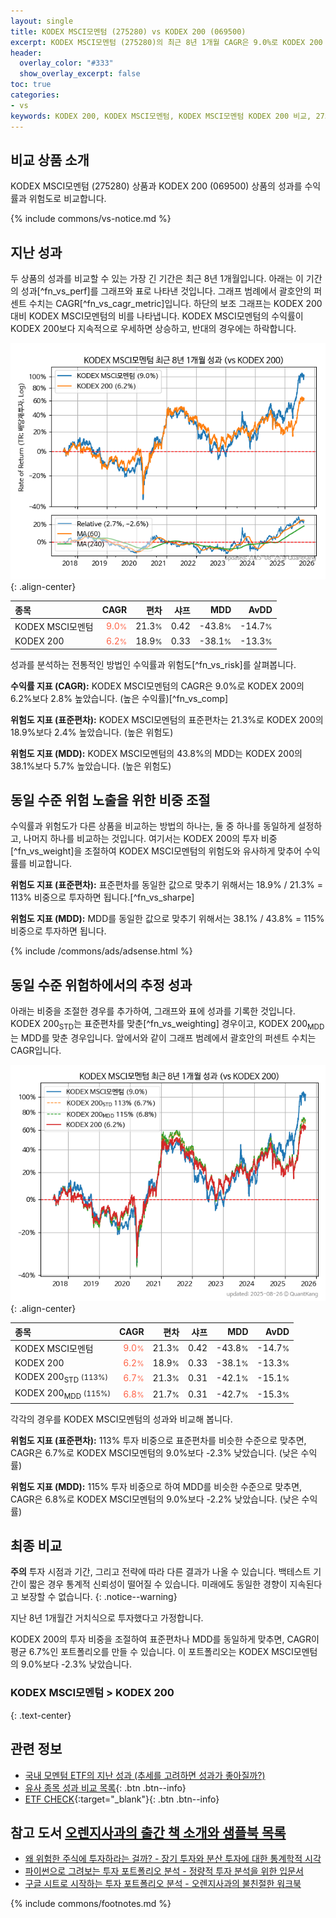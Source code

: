 ```yaml
---
layout: single
title: KODEX MSCI모멘텀 (275280) vs KODEX 200 (069500)
excerpt: KODEX MSCI모멘텀 (275280)의 최근 8년 1개월 CAGR은 9.0%로 KODEX 200 (069500)의 6.2%보다 2.8% 높았습니다.
header:
  overlay_color: "#333"
  show_overlay_excerpt: false
toc: true
categories:
- vs
keywords: KODEX 200, KODEX MSCI모멘텀, KODEX MSCI모멘텀 KODEX 200 비교, 275280, 069500, 275280 275280 비교
---
```


## 비교 상품 소개


KODEX MSCI모멘텀 (275280) 상품과 KODEX 200 (069500) 상품의 성과를 수익률과 위험도로 비교합니다.





{% include commons/vs-notice.md %}

## 지난 성과

두 상품의 성과를 비교할 수 있는 가장 긴 기간은 최근 8년 1개월입니다. 아래는 이 기간의 성과[^fn_vs_perf]를 그래프와 표로 나타낸 것입니다.
그래프 범례에서 괄호안의 퍼센트 수치는 CAGR[^fn_vs_cagr_metric]입니다.
하단의 보조 그래프는 KODEX 200 대비 KODEX MSCI모멘텀의 비를 나타냅니다.
KODEX MSCI모멘텀의 수익률이 KODEX 200보다 지속적으로 우세하면 상승하고, 반대의 경우에는 하락합니다.

![KODEX MSCI모멘텀](/vs/images/275280-vs-069500_dual.png){: .align-center}

| **종목** | **CAGR** | **편차** | **샤프** | **MDD** | **AvDD** |
| :------------ | ------: | -----------: | -------: | ------: | -------: |
| KODEX MSCI모멘텀 | <span style="color: tomato">9.0<small>%</small></span> | 21.3<small>%</small> | 0.42 | -43.8<small>%</small> | -14.7<small>%</small> |
| KODEX 200 | <span style="color: tomato">6.2<small>%</small></span> | 18.9<small>%</small> | 0.33 | -38.1<small>%</small> | -13.3<small>%</small> |

<!-- more -->


성과를 분석하는 전통적인 방법인 수익률과 위험도[^fn_vs_risk]를 살펴봅니다.

**수익률 지표 (CAGR):** KODEX MSCI모멘텀의 CAGR은 9.0%로 KODEX 200의 6.2%보다 2.8% 높았습니다. (높은 수익률)[^fn_vs_comp]

**위험도 지표 (표준편차):** KODEX MSCI모멘텀의 표준편차는 21.3%로 KODEX 200의 18.9%보다 2.4% 높았습니다. (높은 위험도)

**위험도 지표 (MDD):** KODEX MSCI모멘텀의 43.8%의 MDD는 KODEX 200의 38.1%보다 5.7% 높았습니다. (높은 위험도)



## 동일 수준 위험 노출을 위한 비중 조절

수익률과 위험도가 다른 상품을 비교하는 방법의 하나는, 둘 중 하나를 동일하게 설정하고, 나머지 하나를 비교하는 것입니다.
여기서는 KODEX 200의 투자 비중[^fn_vs_weight]을 조절하여 KODEX MSCI모멘텀의 위험도와 유사하게 맞추어 수익률를 비교합니다.

**위험도 지표 (표준편차):** 표준편차를 동일한 값으로 맞추기 위해서는 18.9% / 21.3% = 113% 비중으로 투자하면 됩니다.[^fn_vs_sharpe]

**위험도 지표 (MDD):** MDD를 동일한 값으로 맞추기 위해서는 38.1% / 43.8% = 115% 비중으로 투자하면 됩니다.


{% include /commons/ads/adsense.html %}



## 동일 수준 위험하에서의 추정 성과

아래는 비중을 조절한 경우를 추가하여, 그래프와 표에 성과를 기록한 것입니다.
KODEX 200<sub>STD</sub>는 표준편차를 맞춘[^fn_vs_weighting] 경우이고, KODEX 200<sub>MDD</sub>는 MDD를 맞춘 경우입니다.
앞에서와 같이 그래프 범례에서 괄호안의 퍼센트 수치는 CAGR입니다.


![KODEX MSCI모멘텀](/vs/images/275280-vs-069500.png){: .align-center}



| **종목** | **CAGR** | **편차** | **샤프** | **MDD** | **AvDD** |
| :------------ | ------: | -----------: | -------: | ------: | -------: |
| KODEX MSCI모멘텀 | <span style="color: tomato">9.0<small>%</small></span> | 21.3<small>%</small> | 0.42 | -43.8<small>%</small> | -14.7<small>%</small> |
| KODEX 200 | <span style="color: tomato">6.2<small>%</small></span> | 18.9<small>%</small> | 0.33 | -38.1<small>%</small> | -13.3<small>%</small> |
| KODEX 200<sub>STD</sub> <small>(113%)</small> | <span style="color: tomato">6.7<small>%</small></span> | 21.3<small>%</small> | 0.31 | -42.1<small>%</small> | -15.1<small>%</small> |
| KODEX 200<sub>MDD</sub> <small>(115%)</small> | <span style="color: tomato">6.8<small>%</small></span> | 21.7<small>%</small> | 0.31 | -42.7<small>%</small> | -15.3<small>%</small> |



각각의 경우를 KODEX MSCI모멘텀의 성과와 비교해 봅니다.

**위험도 지표 (표준편차):** 113% 투자 비중으로 표준편차를 비슷한 수준으로 맞추면, CAGR은 6.7%로 KODEX MSCI모멘텀의 9.0%보다 -2.3% 낮았습니다. (낮은 수익률)

**위험도 지표 (MDD):** 115% 투자 비중으로 하여 MDD를 비슷한 수준으로 맞추면, CAGR은 6.8%로 KODEX MSCI모멘텀의 9.0%보다 -2.2% 낮았습니다. (낮은 수익률)




## 최종 비교

**주의** 투자 시점과 기간, 그리고 전략에 따라 다른 결과가 나올 수 있습니다. 백테스트 기간이 짧은 경우 통계적 신뢰성이 떨어질 수 있습니다. 미래에도 동일한 경향이 지속된다고 보장할 수 없습니다.
{: .notice--warning}

지난 8년 1개월간 거치식으로 투자했다고 가정합니다.

KODEX 200의 투자 비중을 조절하여 표준편차나 MDD를 동일하게 맞추면, CAGR이 평균 6.7%인 포트폴리오를 만들 수 있습니다.
이 포트폴리오는 KODEX MSCI모멘텀의 9.0%보다 -2.3% 낮았습니다.

### KODEX MSCI모멘텀 &gt; KODEX 200
{: .text-center}


## 관련 정보

- [국내 모멘텀 ETF의 지난 성과 (추세를 고려하면 성과가 좋아질까?)](https://kongdori.tistory.com/277)
- [유사 종목 성과 비교 목록](/vs/){: .btn .btn--info}
- [ETF CHECK](https://www.etfcheck.co.kr/mobile/etpitem/069500/compare?compCode%5B%5D=275280){:target="_blank"}{: .btn .btn--info}


## 참고 도서 [오렌지사과의 출간 책 소개와 샘플북 목록](https://kongdori.tistory.com/691)

- [왜 위험한 주식에 투자하라는 걸까? - 장기 투자와 분산 투자에 대한 통계학적 시각](https://kongdori.tistory.com/421)
- [파이썬으로 그려보는 투자 포트폴리오 분석  - 정량적 투자 분석을 위한 입문서](https://kongdori.tistory.com/643)
- [구글 시트로 시작하는 투자 포트폴리오 분석 - 오렌지사과의 불친절한 워크북](https://kongdori.tistory.com/449)

{% include commons/footnotes.md %}